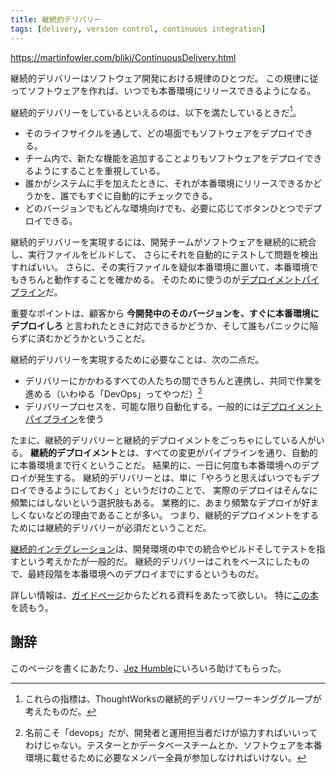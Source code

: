 ```yaml
---
title: 継続的デリバリー
tags: [delivery, version control, continuous integration]
---
```


https://martinfowler.com/bliki/ContinuousDelivery.html

継続的デリバリーはソフトウェア開発における規律のひとつだ。
この規律に従ってソフトウェアを作れば、いつでも本番環境にリリースできるようになる。

継続的デリバリーをしているといえるのは、以下を満たしているときだ[^1]。

* そのライフサイクルを通して、どの場面でもソフトウェアをデプロイできる。
* チーム内で、新たな機能を追加することよりもソフトウェアをデプロイできるようにすることを重視している。
* 誰かがシステムに手を加えたときに、それが本番環境にリリースできるかどうかを、誰でもすぐに自動的にチェックできる。
* どのバージョンでもどんな環境向けでも、必要に応じてボタンひとつでデプロイできる。

継続的デリバリーを実現するには、開発チームがソフトウェアを継続的に統合し、実行ファイルをビルドして、
さらにそれを自動的にテストして問題を検出すればいい。
さらに、その実行ファイルを疑似本番環境に置いて、本番環境でもきちんと動作することを確かめる。
そのために使うのが[デプロイメントパイプライン](/DeploymentPipeline)だ。

重要なポイントは、顧客から
**今開発中のそのバージョンを、すぐに本番環境にデプロイしろ**
と言われたときに対応できるかどうか、そして誰もパニックに陥らずに済むかどうかということだ。

継続的デリバリーを実現するために必要なことは、次の二点だ。

* デリバリーにかかわるすべての人たちの間できちんと連携し、共同で作業を進める（いわゆる「DevOps」ってやつだ）[^2]
* デリバリープロセスを、可能な限り自動化する。一般的には[デプロイメントパイプライン](/DeploymentPipeline)を使う

たまに、継続的デリバリーと継続的デプロイメントをごっちゃにしている人がいる。
**継続的デプロイメント**とは、すべての変更がパイプラインを通り、自動的に本番環境まで行くということだ。
結果的に、一日に何度も本番環境へのデプロイが発生する。
継続的デリバリーとは、単に「やろうと思えばいつでもデプロイできるようにしておく」というだけのことで、
実際のデプロイはそんなに頻繁にはしないという選択肢もある。
業務的に、あまり頻繁なデプロイが好ましくないなどの理由であることが多い。
つまり、継続的デプロイメントをするためには継続的デリバリーが必須だということだ。

[継続的インテグレーション](https://martinfowler.com/articles/continuousIntegration.html)は、開発環境の中での統合やビルドそしてテストを指すという考えかたが一般的だ。
継続的デリバリーはこれをベースにしたもので、最終段階を本番環境へのデプロイまでにするというものだ。

詳しい情報は、[ガイドページ](https://martinfowler.com/delivery.html)からたどれる資料をあたって欲しい。
特に[この本](https://martinfowler.com/books/continuousDelivery.html)を読もう。

## 謝辞

このページを書くにあたり、[Jez Humble](http://continuousdelivery.com/)にいろいろ助けてもらった。

[^1]: これらの指標は、ThoughtWorksの継続的デリバリーワーキンググループが考えたものだ。

[^2]: 名前こそ「devops」だが、開発者と運用担当者だけが協力すればいいってわけじゃない。テスターとかデータベースチームとか、ソフトウェアを本番環境に載せるために必要なメンバー全員が参加しなければいけない。
